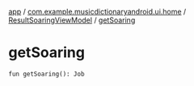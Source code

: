 [app](../../index.md) / [com.example.musicdictionaryandroid.ui.home](../index.md) / [ResultSoaringViewModel](index.md) / [getSoaring](./get-soaring.md)

# getSoaring

`fun getSoaring(): Job`